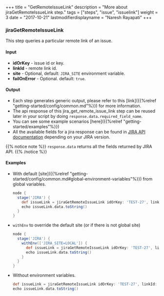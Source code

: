 +++
title = "GetRemoteIssueLink"
description = "More about jiraGetRemoteIssueLink step."
tags = ["steps", "issue", "issuelink"]
weight = 3
date = "2017-10-21"
lastmodifierdisplayname = "Naresh Rayapati"
+++

### jiraGetRemoteIssueLink

This step queries a particular remote link of an issue.

#### Input

* **idOrKey** - issue id or key.
* **linkId** - remote link id.
* **site** - Optional, default: `JIRA_SITE` environment variable.
* **failOnError** - Optional. default: `true`.

#### Output

* Each step generates generic output, please refer to this [link]({{%relref "getting-started/config/common.md"%}}) for more information.
* The api response of this jira_get_remote_issue_link step can be reused later in your script by doing `response.data.required_field_name`.
* You can see some example scenarios [here]({{%relref "getting-started/examples"%}})
* All the available fields for a jira response can be found in [JIRA API documentation](https://docs.atlassian.com/jira/REST/) depending on your JIRA version.

{{% notice note %}}
`response.data` returns all the fields returned by JIRA API.
{{% /notice %}}

#### Examples

* With default [site]({{%relref "getting-started/config/common.md#global-environment-variables"%}}) from global variables.

    ```groovy
    node {
      stage('JIRA') {
        def issueLink = jiraGetRemoteIssueLink idOrKey: 'TEST-27', linkId: '10000'
        echo issueLink.data.toString()
      }
    }
    ```
* `withEnv` to override the default site (or if there is not global site)

    ```groovy
    node {
      stage('JIRA') {
        withEnv(['JIRA_SITE=LOCAL']) {
          def issueLink = jiraGetRemoteIssueLink idOrKey: 'TEST-27', linkId: '10000'
          echo issueLink.data.toString()
        }
      }
    }
    ```
* Without environment variables.

    ```groovy
    def issueLink = jiraGetRemoteIssueLink idOrKey: 'TEST-27', linkId: '10000', site: 'LOCAL', failOnError: false
    echo issueLink.data.toString()
    ```
